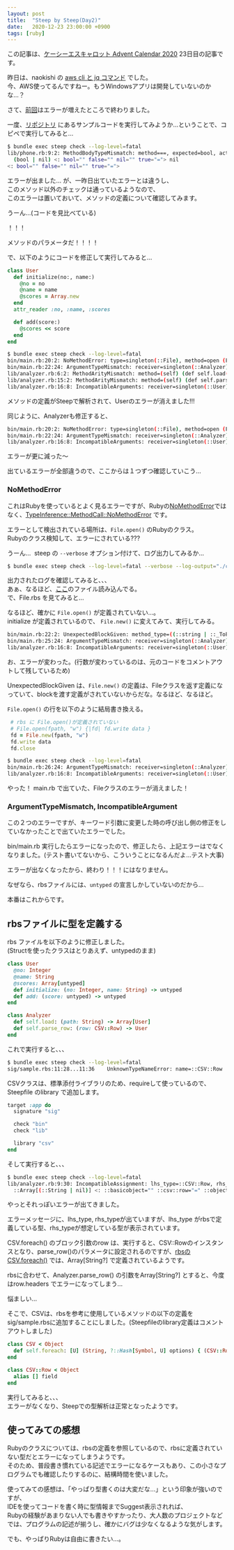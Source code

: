 ```yaml
---
layout: post
title:  "Steep by Steep(Day2)"
date:   2020-12-23 23:00:00 +0900
tags: [ruby]
---
```

この記事は、<a href="https://qiita.com/advent-calendar/2020/kcscarrot">ケーシーエスキャロット Advent Calendar 2020</a>&nbsp;23日目の記事です。


昨日は、naokishi の&nbsp;<a href="https://qiita.com/naokishi/items/f9d2f53bb103241b2817" target="_blank">aws cli と jq コマンド</a>&nbsp;でした。  
今、AWS使ってるんですねー。もうWindowsアプリは開発していないのかな…？  

さて、<a href="{{relative_url}}/ruby/2020/12/18/steep-by-steep">前回</a>はエラーが増えたところで終わりました。

一度、<a href="https://github.com/soutaro/steep" target="_blank">リポジトリ</a>&nbsp;にあるサンプルコードを実行してみようか…ということで、コピペで実行してみると…

```sh
$ bundle exec steep check --log-level=fatal
lib/phone.rb:9:2: MethodBodyTypeMismatch: method===, expected=bool, actual=(bool | nil) (def ==(other))
  (bool | nil) <: bool="" false="" nil="" true="="> nil 
<: bool="" false="" nil="" true="=">
```

エラーが出ました... が、一昨日出ていたエラーとは違うし、  
このメソッド以外のチェックは通っているようなので、  
このエラーは置いておいて、メソッドの定義について確認してみます。

うーん…(コードを見比べている)

！！！

メソッドのパラメータだ！！！！

で、以下のようにコードを修正して実行してみると…

```ruby
class User
  def initialize(no:, name:)                                                                                                
    @no = no
    @name = name
    @scores = Array.new
  end
  attr_reader :no, :name, :scores

  def add(score:)
    @scores << score
  end
end
```

```sh
$ bundle exec steep check --log-level=fatal
bin/main.rb:20:2: NoMethodError: type=singleton(::File), method=open (File.open(fpath, "w") {|fd| fd.write data })
bin/main.rb:22:24: ArgumentTypeMismatch: receiver=singleton(::Analyzer), expected={ :path => untyped }, actual=::String (fpath)
lib/analyzer.rb:6:2: MethodArityMismatch: method=(self) (def self.load(path))
lib/analyzer.rb:15:2: MethodArityMismatch: method=(self) (def self.parse_row(row))
lib/analyzer.rb:16:8: IncompatibleArguments: receiver=singleton(::User), method_type=(name: untyped, no: untyped) -> ::User (User.new(row["No"], row["Name"]))
```

メソッドの定義がSteepで解析されて、Userのエラーが消えました!!!

同じように、Analyzerも修正すると、

```sh
bin/main.rb:20:2: NoMethodError: type=singleton(::File), method=open (File.open(fpath, "w") {|fd| fd.write data })
bin/main.rb:22:24: ArgumentTypeMismatch: receiver=singleton(::Analyzer), expected={ :path => untyped }, actual=::String (fpath)
lib/analyzer.rb:16:8: IncompatibleArguments: receiver=singleton(::User), method_type=(name: untyped, no: untyped) -> ::User (User.new(row["No"], row["Name"]))
```

エラーが更に減った〜

出ているエラーが全部違うので、ここからは１つずつ確認していこう…

### NoMethodError

これはRubyを使っているとよく見るエラーですが、Rubyの<a href="https://docs.ruby-lang.org/ja/latest/class/NoMethodError.html" target="_blank">NoMethodError</a>ではなく、<a href="https://github.com/soutaro/steep/blob/v0.38.0/lib/steep/type_inference/method_call.rb#L95" target="_blank">TypeInference::MethodCall::NoMethodError</a>&nbsp;です。

エラーとして検出されている場所は、`File.open()` のRubyのクラス。  
Rubyのクラス検知して、エラーにされている???

うーん...&nbsp; steep の `--verbose` オプション付けて、ログ出力してみるか…

```sh
$ bundle exec steep check --log-level=fatal --verbose --log-output="./check.log"
```

出力されたログを確認してみると、、、  
あぁ、なるほど、<a href="https://github.com/ruby/rbs/tree/v0.20.1/core" target="_blank">ここ</a>のファイル読み込んでる。  
で、File.rbs を見てみると…

なるほど、確かに `File.open()` が定義されていない…。  
initialize が定義されているので、 `File.new()` に変えてみて、実行してみる。

```sh
bin/main.rb:22:2: UnexpectedBlockGiven: method_type=((::string | ::_ToPath | ::int), ?(::string | ::int), ?::int) -> ::File (File.new(fpath, "w") {|fd| fd.write data })
bin/main.rb:25:24: ArgumentTypeMismatch: receiver=singleton(::Analyzer), expected={ :path => untyped }, actual=::String (fpath)
lib/analyzer.rb:16:8: IncompatibleArguments: receiver=singleton(::User), method_type=(name: untyped, no: untyped) -> ::User (User.new(row["No"], row["Name"]))
```

お、エラーが変わった。(行数が変わっているのは、元のコードをコメントアウトして残しているため)

UnexpectedBlockGiven は、`File.new()` の定義は、Fileクラスを返す定義になっていて、blockを渡す定義がされていないからだな。なるほど、なるほど。

`File.open()` の行を以下のように結局書き換える。

```ruby
 # rbs に File.open()が定義されていない
 # File.open(fpath, "w") {|fd| fd.write data }
 fd = File.new(fpath, "w")
 fd.write data
 fd.close
```
  
```sh
$ bundle exec steep check --log-level=fatal
bin/main.rb:26:24: ArgumentTypeMismatch: receiver=singleton(::Analyzer), expected={ :path => untyped }, actual=::String (fpath)
lib/analyzer.rb:16:8: IncompatibleArguments: receiver=singleton(::User), method_type=(name: untyped, no: untyped) -> ::User (User.new(row["No"], row["Name"]))
```

やった！ main.rb で出ていた、Fileクラスのエラーが消えました！

### ArgumentTypeMismatch, IncompatibleArgument

この２つのエラーですが、キーワード引数に変更した時の呼び出し側の修正をしていなかったことで出ていたエラーでした。

bin/main.rb 実行したらエラーになったので、修正したら、上記エラーはでなくなりました。(テスト書いてないから、こういうことになるんだよ…テスト大事)

エラーが出なくなったから、終わり！！！にはなりません。

なぜなら、rbsファイルには、`untyped` の宣言しかしていないのだから…

本番はこれからです。

## rbsファイルに型を定義する

rbs ファイルを以下のように修正しました。  
(Structを使ったクラスはとりあえず、untypedのまま)

```ruby
class User
  @no: Integer
  @name: String
  @scores: Array[untyped]
  def initialize: (no: Integer, name: String) -> untyped
  def add: (score: untyped) -> untyped                                                                                      
end

class Analyzer
  def self.load: (path: String) -> Array[User]
  def self.parse_row: (row: CSV::Row) -> User
end
```

これで実行すると、、、

```sh
$ bundle exec steep check --log-level=fatal
sig/sample.rbs:11:28...11:36	UnknownTypeNameError: name=::CSV::Row
```

CSVクラスは、標準添付ライブラリのため、requireして使っているので、Steepfile のlibrary で追加します。

```ruby
target :app do
  signature "sig"

  check "bin"
  check "lib"

  library "csv"                                                                                                             
end
```
そして実行すると、、、

```sh
$ bundle exec steep check --log-level=fatal
lib/analyzer.rb:9:30: IncompatibleAssignment: lhs_type=::CSV::Row, rhs_type=::Array[(::String | nil)] (row)
  ::Array[(::String | nil)] <: ::basicobject="" ::csv::row="=" ::object=""> ::BasicObject <: ::csv::row="" code="" does="" hold="" not="">
```

やっとそれっぽいエラーが出てきました。

エラーメッセージに、lhs_type, rhs_typeが出ていますが、lhs_type がrbsで定義している型、rhs_typeが想定している型が表示されています。

CSV.foreach() のブロック引数のrow は、実行すると、CSV::Rowのインスタンスとなり、parse_row()のパラメータに設定されるのですが、<a href="https://github.com/ruby/rbs/blob/v0.20.1/stdlib/csv/0/csv.rbs#L177" target="_blank">rbsのCSV.foreach()</a>&nbsp;では、Array[String?] で定義されているようです。

rbsに合わせて、Analyzer.parse_row() の引数をArray[String?] とすると、今度はrow.headers でエラーになってしまう…

悩ましい…

そこで、CSVは、rbsを参考に使用しているメソッドの以下の定義を sig/sample.rbsに追加することにしました。(Steepfileのlibrary定義はコメントアウトしました)

```ruby
class CSV < Object
  def self.foreach: [U] (String, ?::Hash[Symbol, U] options) { (CSV::Row arg0) -> void } -> void
end

class CSV::Row < Object
  alias [] field                                                                                                                                                               
end
```

実行してみると、、、  
エラーがなくなり、Steepでの型解析は正常となったようです。

## 使ってみての感想

Rubyのクラスについては、rbsの定義を参照しているので、rbsに定義されていない型だとエラーになってしまうようです。  
そのため、普段書き慣れている記述でエラーになるケースもあり、この小さなプログラムでも確認したりするのに、結構時間を使いました。

使ってみての感想は、「やっぱり型書くのは大変だな…」という印象が強いのですが、  
IDEを使ってコードを書く時に型情報までSuggest表示されれば、  
Rubyの経験があまりない人でも書きやすかったり、大人数のプロジェクトなどでは、プログラムの記述が揃うし、確かにバグは少なくなるような気がします。

でも、やっぱりRubyは自由に書きたい…。
